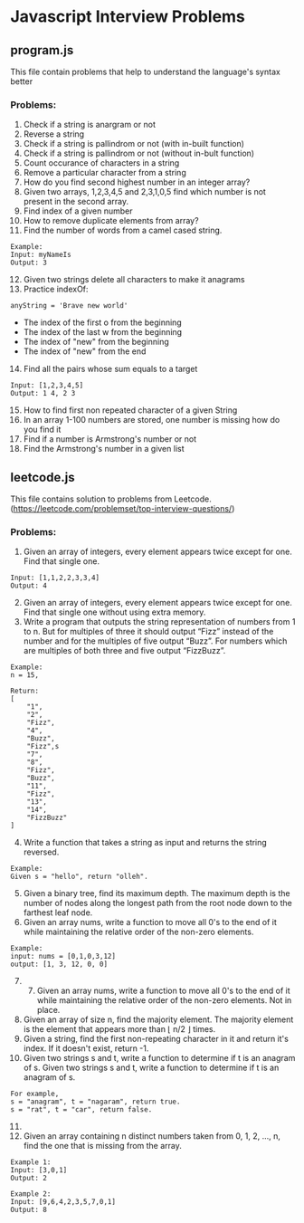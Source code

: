 # Javascript Interview Problems

## program.js
This file contain problems that help to understand the language's syntax better

### Problems:
1. Check if a string is anargram or not
2. Reverse a string
3. Check if a string is pallindrom or not (with in-built function)
4. Check if a string is pallindrom or not (without in-bult function)
5. Count occurance of characters in a string
6. Remove a particular character from a string
7. How do you find second highest number in an integer array?
8. Given two arrays, 1,2,3,4,5 and 2,3,1,0,5 find which number is not present in the second array.
9. Find index of a given number
10. How to remove duplicate elements from array?
11. Find the number of words from a camel cased string.
```
Example:
Input: myNameIs
Output: 3
```
12. Given two strings delete all characters to make it anagrams
13. Practice indexOf:
```
anyString = 'Brave new world'

```
* The index of the first o from the beginning
* The index of the last w from the beginning
* The index of "new" from the beginning
* The index of "new" from the end

14. Find all the pairs whose sum equals to a target
```
Input: [1,2,3,4,5]
Output: 1 4, 2 3
```
15. How to find first non repeated character of a given String
16. In an array 1-100 numbers are stored, one number is missing how do you find it
17. Find if a number is Armstrong's number or not
18. Find the Armstrong's number in a given list


## leetcode.js

This file contains solution to problems from Leetcode. (https://leetcode.com/problemset/top-interview-questions/)

### Problems:
1. Given an array of integers, every element appears twice except for one. Find that single one.
```
Input: [1,1,2,2,3,3,4]
Output: 4
```
2. Given an array of integers, every element appears twice except for one. Find that single one without using extra memory.
3. Write a program that outputs the string representation of numbers from 1 to n.
But for multiples of three it should output “Fizz” instead of the number and for the multiples of five output “Buzz”. For numbers which are multiples of both three and five output “FizzBuzz”.

```
Example:
n = 15,

Return:
[
    "1",
    "2",
    "Fizz",
    "4",
    "Buzz",
    "Fizz",s
    "7",
    "8",
    "Fizz",
    "Buzz",
    "11",
    "Fizz",
    "13",
    "14",
    "FizzBuzz"
]
```
4. Write a function that takes a string as input and returns the string reversed.
```
Example:
Given s = "hello", return "olleh".
```
5. Given a binary tree, find its maximum depth.
The maximum depth is the number of nodes along the longest path from the root node down to the farthest leaf node.
6. Given an array nums, write a function to move all 0's to the end of it while maintaining the relative order of the non-zero elements.
```
Example:
input: nums = [0,1,0,3,12]
output: [1, 3, 12, 0, 0]
```
7. 7. Given an array nums, write a function to move all 0's to the end of it while maintaining the relative order of the non-zero elements. Not in place.
8. Given an array of size n, find the majority element. The majority element is the element that appears more than ⌊ n/2 ⌋ times.
9. Given a string, find the first non-repeating character in it and return it's index. If it doesn't exist, return -1.
10. Given two strings s and t, write a function to determine if t is an anagram of s. Given two strings s and t, write a function to determine if t is an anagram of s.
```
For example,
s = "anagram", t = "nagaram", return true.
s = "rat", t = "car", return false.
```
11.
12. Given an array containing n distinct numbers taken from 0, 1, 2, ..., n, find the one that is missing from the array.
```
Example 1:
Input: [3,0,1]
Output: 2

Example 2:
Input: [9,6,4,2,3,5,7,0,1]
Output: 8
```
